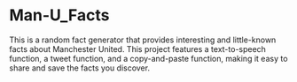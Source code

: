 # Man-U_Facts
This is a random fact generator that provides interesting and little-known facts about Manchester United. This project features a text-to-speech function, a tweet function, and a copy-and-paste function, making it easy to share and save the facts you discover.
